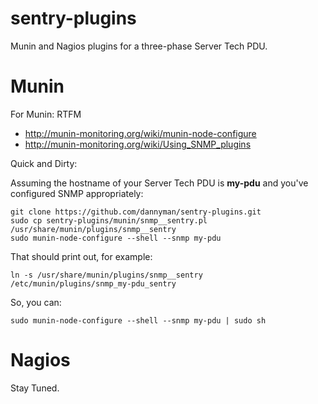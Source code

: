 sentry-plugins
==============

Munin and Nagios plugins for a three-phase Server Tech PDU.

# Munin

For Munin: RTFM
* http://munin-monitoring.org/wiki/munin-node-configure
* http://munin-monitoring.org/wiki/Using_SNMP_plugins

Quick and Dirty:

Assuming the hostname of your Server Tech PDU is **my-pdu** and you've configured SNMP appropriately:

```
git clone https://github.com/dannyman/sentry-plugins.git
sudo cp sentry-plugins/munin/snmp__sentry.pl /usr/share/munin/plugins/snmp__sentry
sudo munin-node-configure --shell --snmp my-pdu
```

That should print out, for example:

```
ln -s /usr/share/munin/plugins/snmp__sentry /etc/munin/plugins/snmp_my-pdu_sentry
```

So, you can:

```
sudo munin-node-configure --shell --snmp my-pdu | sudo sh
```

# Nagios

Stay Tuned.
